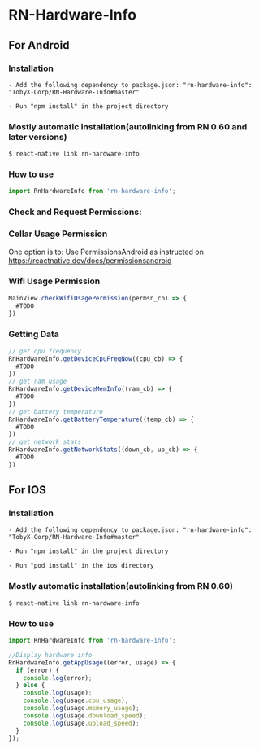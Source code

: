 # RN-Hardware-Info


## For Android

### Installation
`- Add the following dependency to package.json:
  "rn-hardware-info": "TobyX-Corp/RN-Hardware-Info#master"`
  
 `- Run "npm install" in the project directory`

### Mostly automatic installation(autolinking from RN 0.60 and later versions)

`$ react-native link rn-hardware-info`

### How to use
```javascript
import RnHardwareInfo from 'rn-hardware-info';
```
### Check and Request Permissions:

### Cellar Usage Permission
One option is to:
  Use PermissionsAndroid as instructed on https://reactnative.dev/docs/permissionsandroid

### Wifi Usage Permission
```javascript
MainView.checkWifiUsagePermission(permsn_cb) => {
  #TODO
})
```
### Getting Data
```javascript
// get cpu frequency
RnHardwareInfo.getDeviceCpuFreqNow((cpu_cb) => {
  #TODO
})
// get ram usage
RnHardwareInfo.getDeviceMemInfo((ram_cb) => {
  #TODO
})
// get battery temperature
RnHardwareInfo.getBatteryTemperature((temp_cb) => {
  #TODO
})
// get network stats
RnHardwareInfo.getNetworkStats((down_cb, up_cb) => {
  #TODO
})
```



## For IOS

### Installation
`- Add the following dependency to package.json:
  "rn-hardware-info": "TobyX-Corp/RN-Hardware-Info#master"`
  
 `- Run "npm install" in the project directory`
 
 `- Run "pod install" in the ios directory`

### Mostly automatic installation(autolinking from RN 0.60)

`$ react-native link rn-hardware-info`

### How to use
```javascript
import RnHardwareInfo from 'rn-hardware-info';

//Display hardware info
RnHardwareInfo.getAppUsage((error, usage) => {
  if (error) {
    console.log(error);
  } else {
    console.log(usage);
    console.log(usage.cpu_usage);
    console.log(usage.memory_usage);
    console.log(usage.download_speed);
    console.log(usage.upload_speed);
  }
});
```

